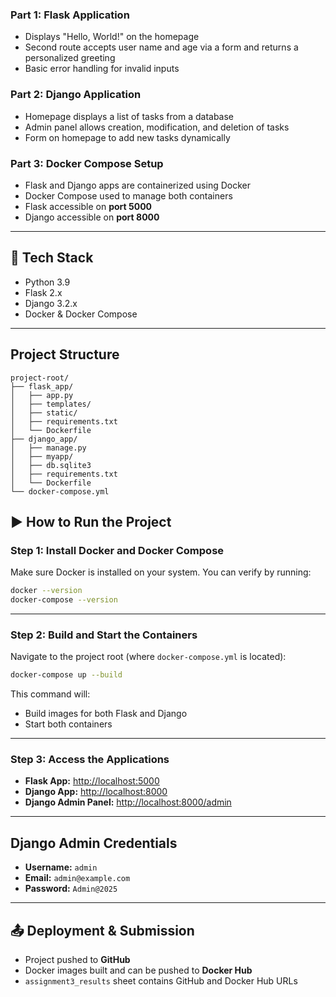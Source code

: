 ###  Part 1: Flask Application

- Displays "Hello, World!" on the homepage
- Second route accepts user name and age via a form and returns a personalized greeting
- Basic error handling for invalid inputs

###  Part 2: Django Application

- Homepage displays a list of tasks from a database
- Admin panel allows creation, modification, and deletion of tasks
- Form on homepage to add new tasks dynamically

###  Part 3: Docker Compose Setup

- Flask and Django apps are containerized using Docker
- Docker Compose used to manage both containers
- Flask accessible on **port 5000**
- Django accessible on **port 8000**

---

## 🔧 Tech Stack

- Python 3.9
- Flask 2.x
- Django 3.2.x
- Docker & Docker Compose

---

##  Project Structure

```
project-root/
├── flask_app/
│   ├── app.py
│   ├── templates/
│   ├── static/
│   ├── requirements.txt
│   └── Dockerfile
├── django_app/
│   ├── manage.py
│   ├── myapp/
│   ├── db.sqlite3
│   ├── requirements.txt
│   └── Dockerfile
└── docker-compose.yml
```

## ▶ How to Run the Project

### Step 1: Install Docker and Docker Compose
Make sure Docker is installed on your system. You can verify by running:

```bash
docker --version
docker-compose --version
```

---

### Step 2: Build and Start the Containers

Navigate to the project root (where `docker-compose.yml` is located):

```bash
docker-compose up --build
```

This command will:
- Build images for both Flask and Django
- Start both containers

---

### Step 3: Access the Applications

- **Flask App:** [http://localhost:5000](http://localhost:5000)
- **Django App:** [http://localhost:8000](http://localhost:8000)
- **Django Admin Panel:** [http://localhost:8000/admin](http://localhost:8000/admin)

---

##  Django Admin Credentials

- **Username:** `admin`
- **Email:** `admin@example.com`
- **Password:** `Admin@2025`

---

## 📤 Deployment & Submission

-  Project pushed to **GitHub**
-  Docker images built and can be pushed to **Docker Hub**
- `assignment3_results` sheet contains GitHub and Docker Hub URLs

